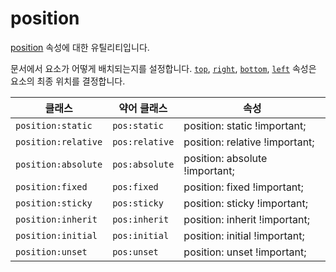 # position

[position](https://developer.mozilla.org/en-US/docs/Web/CSS/position) 속성에 대한 유틸리티입니다.

문서에서 요소가 어떻게 배치되는지를 설정합니다. [<code>top</code>](./top.md), [<code>right</code>](./right.md), [<code>bottom</code>](./bottom.md), [<code>left</code>](./left.md) 속성은 요소의 최종 위치를 결정합니다.

<table>
  <thead>
    <tr>
      <th scope="col">클래스</th>
      <th scope="col">약어 클래스</th>
      <th scope="col">속성</th>
    </tr>
  </thead>
  <tbody>
  <tr>
  <td><code>position:static</code></td>
  <td><code>pos:static</code></td>
  <td><span class="code">position: static !important;</span></td>
</tr>
<tr>
  <td><code>position:relative</code></td>
  <td><code>pos:relative</code></td>
  <td><span class="code">position: relative !important;</span></td>
</tr>
<tr>
  <td><code>position:absolute</code></td>
  <td><code>pos:absolute</code></td>
  <td><span class="code">position: absolute !important;</span></td>
</tr>
<tr>
  <td><code>position:fixed</code></td>
  <td><code>pos:fixed</code></td>
  <td><span class="code">position: fixed !important;</span></td>
</tr>
<tr>
  <td><code>position:sticky</code></td>
  <td><code>pos:sticky</code></td>
  <td><span class="code">position: sticky !important;</span></td>
</tr>
<tr>
  <td><code>position:inherit</code></td>
  <td><code>pos:inherit</code></td>
  <td><span class="code">position: inherit !important;</span></td>
</tr>
<tr>
  <td><code>position:initial</code></td>
  <td><code>pos:initial</code></td>
  <td><span class="code">position: initial !important;</span></td>
</tr>
<tr>
  <td><code>position:unset</code></td>
  <td><code>pos:unset</code></td>
  <td><span class="code">position: unset !important;</span></td>
</tr>

  </tbody>

</table>
